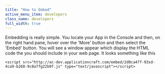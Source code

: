 ```yaml
---
title: "How to Embed"
active_menu_item: developers
class_name: developers
full_width: true
---
```



Embedding is really simple. You locate your App in the Console and then, on the right hand pane, hover over the 'More' button and then select the 'Embed' button. You will see a window appear which display the HTML code the you should include in your web page. It looks something like this

    <script src="http://ac-dev.applicationcraft.com/embed/2d0ca47f-93sd-4ca9-b268-9c8a7fg22b0f.js" type="text/javascript"></script>
   

